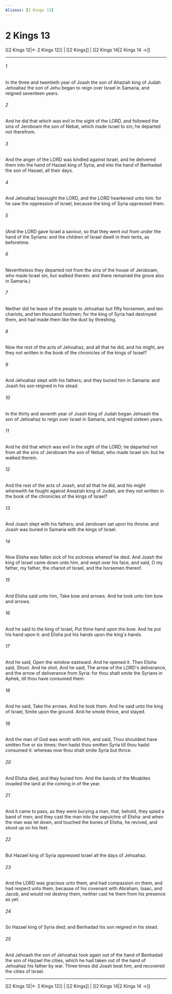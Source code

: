 ```yaml
---
Aliases: [2 Kings 13]
---
```

# 2 Kings 13

[[2 Kings 12|← 2 Kings 12]] | [[2 Kings]] | [[2 Kings 14|2 Kings 14 →]]
***



###### 1 
In the three and twentieth year of Joash the son of Ahaziah king of Judah Jehoahaz the son of Jehu began to reign over Israel in Samaria, and reigned seventeen years. 

###### 2 
And he did that which was evil in the sight of the LORD, and followed the sins of Jeroboam the son of Nebat, which made Israel to sin; he departed not therefrom. 

###### 3 
And the anger of the LORD was kindled against Israel, and he delivered them into the hand of Hazael king of Syria, and into the hand of Benhadad the son of Hazael, all their days. 

###### 4 
And Jehoahaz besought the LORD, and the LORD hearkened unto him: for he saw the oppression of Israel, because the king of Syria oppressed them. 

###### 5 
(And the LORD gave Israel a saviour, so that they went out from under the hand of the Syrians: and the children of Israel dwelt in their tents, as beforetime. 

###### 6 
Nevertheless they departed not from the sins of the house of Jeroboam, who made Israel sin, but walked therein: and there remained the grove also in Samaria.) 

###### 7 
Neither did he leave of the people to Jehoahaz but fifty horsemen, and ten chariots, and ten thousand footmen; for the king of Syria had destroyed them, and had made them like the dust by threshing. 

###### 8 
Now the rest of the acts of Jehoahaz, and all that he did, and his might, are they not written in the book of the chronicles of the kings of Israel? 

###### 9 
And Jehoahaz slept with his fathers; and they buried him in Samaria: and Joash his son reigned in his stead. 

###### 10 
In the thirty and seventh year of Joash king of Judah began Jehoash the son of Jehoahaz to reign over Israel in Samaria, and reigned sixteen years. 

###### 11 
And he did that which was evil in the sight of the LORD; he departed not from all the sins of Jeroboam the son of Nebat, who made Israel sin: but he walked therein. 

###### 12 
And the rest of the acts of Joash, and all that he did, and his might wherewith he fought against Amaziah king of Judah, are they not written in the book of the chronicles of the kings of Israel? 

###### 13 
And Joash slept with his fathers; and Jeroboam sat upon his throne: and Joash was buried in Samaria with the kings of Israel. 

###### 14 
Now Elisha was fallen sick of his sickness whereof he died. And Joash the king of Israel came down unto him, and wept over his face, and said, O my father, my father, the chariot of Israel, and the horsemen thereof. 

###### 15 
And Elisha said unto him, Take bow and arrows. And he took unto him bow and arrows. 

###### 16 
And he said to the king of Israel, Put thine hand upon the bow. And he put his hand upon it: and Elisha put his hands upon the king's hands. 

###### 17 
And he said, Open the window eastward. And he opened it. Then Elisha said, Shoot. And he shot. And he said, The arrow of the LORD's deliverance, and the arrow of deliverance from Syria: for thou shalt smite the Syrians in Aphek, till thou have consumed them. 

###### 18 
And he said, Take the arrows. And he took them. And he said unto the king of Israel, Smite upon the ground. And he smote thrice, and stayed. 

###### 19 
And the man of God was wroth with him, and said, Thou shouldest have smitten five or six times; then hadst thou smitten Syria till thou hadst consumed it: whereas now thou shalt smite Syria but thrice. 

###### 20 
And Elisha died, and they buried him. And the bands of the Moabites invaded the land at the coming in of the year. 

###### 21 
And it came to pass, as they were burying a man, that, behold, they spied a band of men; and they cast the man into the sepulchre of Elisha: and when the man was let down, and touched the bones of Elisha, he revived, and stood up on his feet. 

###### 22 
But Hazael king of Syria oppressed Israel all the days of Jehoahaz. 

###### 23 
And the LORD was gracious unto them, and had compassion on them, and had respect unto them, because of his covenant with Abraham, Isaac, and Jacob, and would not destroy them, neither cast he them from his presence as yet. 

###### 24 
So Hazael king of Syria died; and Benhadad his son reigned in his stead. 

###### 25 
And Jehoash the son of Jehoahaz took again out of the hand of Benhadad the son of Hazael the cities, which he had taken out of the hand of Jehoahaz his father by war. Three times did Joash beat him, and recovered the cities of Israel.

***
[[2 Kings 12|← 2 Kings 12]] | [[2 Kings]] | [[2 Kings 14|2 Kings 14 →]]
